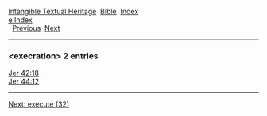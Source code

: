 [Intangible Textual Heritage](../../index)  [Bible](../index) 
[Index](index)   
[e Index](_e_)  
  [Previous](c03960)  [Next](c03962) 

------------------------------------------------------------------------

### &lt;execration&gt; 2 entries

[Jer 42:18](../kjv/jer042.htm#018)  
[Jer 44:12](../kjv/jer044.htm#012)  

------------------------------------------------------------------------

[Next: execute (32)](c03962)
